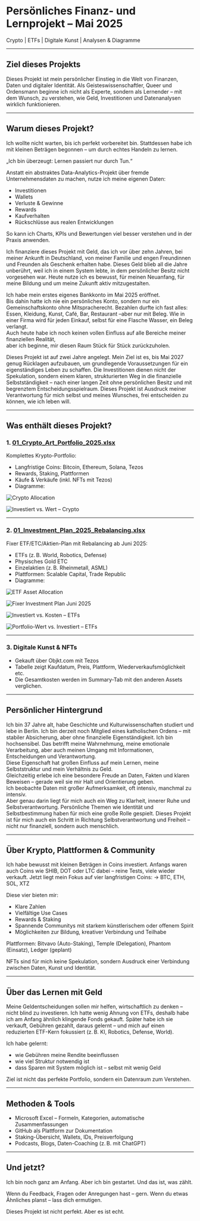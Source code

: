 # Persönliches Finanz- und Lernprojekt – Mai 2025

Crypto | ETFs | Digitale Kunst | Analysen & Diagramme

---

## Ziel dieses Projekts

Dieses Projekt ist mein persönlicher Einstieg in die Welt von Finanzen, Daten und digitaler Identität.
Als Geisteswissenschaftler, Queer und Ordensmann beginne ich nicht als Experte, sondern als Lernender – mit dem Wunsch, zu verstehen, wie Geld, Investitionen und Datenanalysen wirklich funktionieren.

---

## Warum dieses Projekt?

Ich wollte nicht warten, bis ich perfekt vorbereitet bin. Stattdessen habe ich mit kleinen Beträgen begonnen – um durch echtes Handeln zu lernen.

„Ich bin überzeugt: Lernen passiert nur durch Tun.“

Anstatt ein abstraktes Data-Analytics-Projekt über fremde Unternehmensdaten zu machen, nutze ich meine eigenen Daten:
- Investitionen
- Wallets
- Verluste & Gewinne
- Rewards
- Kaufverhalten
- Rückschlüsse aus realen Entwicklungen

So kann ich Charts, KPIs und Bewertungen viel besser verstehen und in der Praxis anwenden.

Ich finanziere dieses Projekt mit Geld, das ich vor über zehn Jahren, bei meiner Ankunft in Deutschland, von meiner Familie und engen Freundinnen und Freunden als Geschenk erhalten habe. Dieses Geld blieb all die Jahre unberührt, weil ich in einem System lebte, in dem persönlicher Besitz nicht vorgesehen war. Heute nutze ich es bewusst, für meinen Neuanfang, für meine Bildung und um meine Zukunft aktiv mitzugestalten.

Ich habe mein erstes eigenes Bankkonto im Mai 2025 eröffnet.  
Bis dahin hatte ich nie ein persönliches Konto, sondern nur ein Gemeinschaftskonto ohne Mitspracherecht. Bezahlen durfte ich fast alles: Essen, Kleidung, Kunst, Café, Bar, Restaurant –aber nur mit Beleg. Wie in einer Firma wird für jeden Einkauf, selbst für eine Flasche Wasser, ein Beleg verlangt.  
Auch heute habe ich noch keinen vollen Einfluss auf alle Bereiche meiner finanziellen Realität,  
aber ich beginne, mir diesen Raum Stück für Stück zurückzuholen.

Dieses Projekt ist auf zwei Jahre angelegt. Mein Ziel ist es, bis Mai 2027 genug Rücklagen aufzubauen, um grundlegende Voraussetzungen für ein eigenständiges Leben zu schaffen. Die Investitionen dienen nicht der Spekulation, sondern einem klaren, strukturierten Weg in die finanzielle Selbstständigkeit – nach einer langen Zeit ohne persönlichen Besitz und mit begrenztem Entscheidungsspielraum. Dieses Projekt ist Ausdruck meiner Verantwortung für mich selbst und meines Wunsches, frei entscheiden zu können, wie ich leben will.

---

## Was enthält dieses Projekt?

### 1. [01_Crypto_Art_Portfolio_2025.xlsx](./01_Crypto_Art_Portfolio_2025.xlsx)

Komplettes Krypto-Portfolio:
- Langfristige Coins: Bitcoin, Ethereum, Solana, Tezos
- Rewards, Staking, Plattformen
- Käufe & Verkäufe (inkl. NFTs mit Tezos)
- Diagramme:

![Crypto Allocation](./01_Crypto_Allocation_Percentage.png)

![Investiert vs. Wert – Crypto](./01_Crypto_Invested_vs_Value.png)

---

### 2. [01_Investment_Plan_2025_Rebalancing.xlsx](./01_Investment_Plan_2025_Rebalancing.xlsx)

Fixer ETF/ETC/Aktien-Plan mit Rebalancing ab Juni 2025:
- ETFs (z. B. World, Robotics, Defense)
- Physisches Gold ETC
- Einzelaktien (z. B. Rheinmetall, ASML)
- Plattformen: Scalable Capital, Trade Republic
- Diagramme:

![ETF Asset Allocation](./01_ETF_Equity_Allocation_Current.png)

![Fixer Investment Plan Juni 2025](./01_Fixed_Investment_Plan_June2025.png)

![Investiert vs. Kosten – ETFs](./01_ETF_Invested_vs_TotalCost.png)

![Portfolio-Wert vs. Investiert – ETFs](./01_ETF_Investment_vs_CurrentValue.png)

---

### 3. Digitale Kunst & NFTs

- Gekauft über Objkt.com mit Tezos
- Tabelle zeigt Kaufdatum, Preis, Plattform, Wiederverkaufsmöglichkeit etc.
- Die Gesamtkosten werden im Summary-Tab mit den anderen Assets verglichen.

---

## Persönlicher Hintergrund

Ich bin 37 Jahre alt, habe Geschichte und Kulturwissenschaften studiert und lebe in Berlin.
Ich bin derzeit noch Mitglied eines katholischen Ordens – mit stabiler Absicherung, aber ohne finanzielle Eigenständigkeit.
Ich bin hochsensibel. Das betrifft meine Wahrnehmung, meine emotionale Verarbeitung, aber auch meinen Umgang mit Informationen, Entscheidungen und Verantwortung.  
Diese Eigenschaft hat großen Einfluss auf mein Lernen, meine Selbststruktur und mein Verhältnis zu Geld.  
Gleichzeitig erlebe ich eine besondere Freude an Daten, Fakten und klaren Beweisen – gerade weil sie mir Halt und Orientierung geben.  
Ich beobachte Daten mit großer Aufmerksamkeit, oft intensiv, manchmal zu intensiv.  
Aber genau darin liegt für mich auch ein Weg zu Klarheit, innerer Ruhe und Selbstverantwortung.
Persönliche Themen wie Identität und Selbstbestimmung haben für mich eine große Rolle gespielt. Dieses Projekt ist für mich auch ein Schritt in Richtung Selbstverantwortung und Freiheit – nicht nur finanziell, sondern auch menschlich.

---

## Über Krypto, Plattformen & Community

Ich habe bewusst mit kleinen Beträgen in Coins investiert. Anfangs waren auch Coins wie SHIB, DOT oder LTC dabei – reine Tests, viele wieder verkauft.
Jetzt liegt mein Fokus auf vier langfristigen Coins:
→ BTC, ETH, SOL, XTZ

Diese vier bieten mir:
- Klare Zahlen
- Vielfältige Use Cases
- Rewards & Staking
- Spannende Communitys mit starkem künstlerischem oder offenem Spirit
- Möglichkeiten zur Bildung, kreativer Verbindung und Teilhabe

Plattformen: Bitvavo (Auto-Staking), Temple (Delegation), Phantom (Einsatz), Ledger (geplant)

NFTs sind für mich keine Spekulation, sondern Ausdruck einer Verbindung zwischen Daten, Kunst und Identität.

---

## Über das Lernen mit Geld

Meine Geldentscheidungen sollen mir helfen, wirtschaftlich zu denken – nicht blind zu investieren. Ich hatte wenig Ahnung von ETFs, deshalb habe ich am Anfang ähnlich klingende Fonds gekauft. Später habe ich sie verkauft, Gebühren gezahlt, daraus gelernt – und mich auf einen reduzierten ETF-Kern fokussiert (z. B. KI, Robotics, Defense, World).

Ich habe gelernt:
- wie Gebühren meine Rendite beeinflussen
- wie viel Struktur notwendig ist
- dass Sparen mit System möglich ist – selbst mit wenig Geld

Ziel ist nicht das perfekte Portfolio, sondern ein Datenraum zum Verstehen.

---

## Methoden & Tools

- Microsoft Excel – Formeln, Kategorien, automatische Zusammenfassungen
- GitHub als Plattform zur Dokumentation
- Staking-Übersicht, Wallets, IDs, Preisverfolgung
- Podcasts, Blogs, Daten-Coaching (z. B. mit ChatGPT)

---

## Und jetzt?

Ich bin noch ganz am Anfang. Aber ich bin gestartet.
Und das ist, was zählt.

Wenn du Feedback, Fragen oder Anregungen hast – gern.
Wenn du etwas Ähnliches planst – lass dich ermutigen.

Dieses Projekt ist nicht perfekt. Aber es ist echt.
